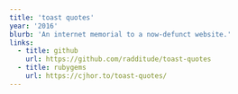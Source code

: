 ```yaml
---
title: 'toast quotes'
year: '2016'
blurb: 'An internet memorial to a now-defunct website.'
links:
  - title: github
    url: https://github.com/radditude/toast-quotes
  - title: rubygems
    url: https://cjhor.to/toast-quotes/
---
```

